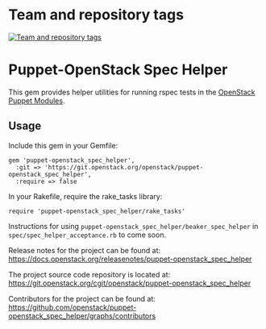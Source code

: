 Team and repository tags
========================

[![Team and repository tags](https://governance.openstack.org/tc/badges/puppet-openstack_spec_helper.svg)](https://governance.openstack.org/tc/reference/tags/index.html)

<!-- Change things from this point on -->

Puppet-OpenStack Spec Helper
============================

This gem provides helper utilities for running rspec tests in the
[OpenStack Puppet Modules](https://wiki.openstack.org/wiki/Puppet).

Usage
-----

Include this gem in your Gemfile:

```
gem 'puppet-openstack_spec_helper',
  :git => 'https://git.openstack.org/openstack/puppet-openstack_spec_helper',
  :require => false
```

In your Rakefile, require the rake\_tasks library:

```
require 'puppet-openstack_spec_helper/rake_tasks'
```

Instructions for using `puppet-openstack_spec_helper/beaker_spec_helper` in
`spec/spec_helper_acceptance.rb` to come soon.

Release notes for the project can be found at:
  https://docs.openstack.org/releasenotes/puppet-openstack_spec_helper

The project source code repository is located at:
  https://git.openstack.org/cgit/openstack/puppet-openstack_spec_helper

Contributors for the project can be found at:
  https://github.com/openstack/puppet-openstack_spec_helper/graphs/contributors
